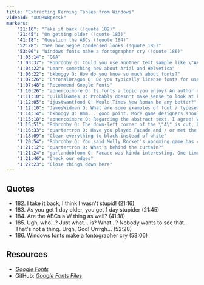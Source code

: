 ```yaml
---
title: "Extracting Kerning Tables from Windows"
videoId: "xUQRWBpYcsk"
markers:
    "21:16": "Take it back (!quote 182)"
    "21:45": "On getting older (!quote 183)"
    "41:18": "Question the ABCs (!quote 184)"
    "52:28": "See how Segoe Condensed looks (!quote 185)"
    "53:06": "Windows fonts make a fontographer cry (!quote 186)"
    "1:03:14": "Q&A"
    "1:03:37": "Robrobby Q: Could you use another text sample like \"AVA WA Ta\""
    "1:04:22": "Learn something new about Arial and Helvetica"
    "1:06:22": "bkboggy Q: How do you know so much about fonts?"
    "1:07:26": "ChronalDragon Q: Do you typically license fonts for use in games? Or does the loophole about rendering them to bitmaps mean you can just use whatever you want?"
    "1:07:48": "Recommend Google Fonts"
    "1:10:26": "abnercoimbre Q: Is fonts a topic you enjoy? An author once wrote: \"If music is the subjective application of physics, then font rasterisation is almost certainly the subjective application of computer science.\" Do you agree?"
    "1:11:10": "QuikliGames Q: Probably doesn't make sense to look at kerning for lowercase to Uppercase. I doubt many fonts bother with those cases"
    "1:12:05": "ijustwantfood Q: Would Times New Roman be any better?"
    "1:12:10": "JamesWidman Q: What are some examples of font / typesetting systems that can do kerning well? Is Knuth's TeX the only game in town?"
    "1:14:14": "bkboggy Q: Hmm... good point. More game designers should have a guy / gal who knows about fonts, because I see lots of games where it's hard to read quest text / chat text"
    "1:15:18": "abnercoimbre Q: Regarding the abstract text, I agree! Which is why I asked. Given your experience, maybe you could've read more into that than I could"
    "1:15:51": "Robrobby Q: The down-left corner of the \"A\" is cut, but you search bounds by the pixels, so why did this happen?"
    "1:16:33": "quartertron Q: Have you played Facade and / or met the designers?"
    "1:18:09": "Clear everything to black instead of white"
    "1:20:54": "Robrobby Q: You said Molly Rocket's upcoming game has crazy font functions - can you say one example what about fonts can be crazy? Just wondering"
    "1:21:12": "quartertron Q: What's behind the curtain?"
    "1:21:24": "garlandobloom Q: Facade was kinda interesting. One time I typoed the first thing I said to the guy when he opened the door and he just scowled, shut the door in my face and then the game faded to black and ended"
    "1:21:46": "Check our edges"
    "1:22:23": "Close things down here"
---
```


## Quotes

* 182\. I take it back, I think I wasn't stupid! (21:16)
* 183\. As you get 1 day older, you get 1 day stupider (21:45)
* 184\. Are the ABCs a W thing as well? (41:18)
* 185\. Ugh, who...? Just what... is? What...? Nobody wants to see that. That's not a thing. Urgh, God! Urrrgh... (52:28)
* 186\. Windows fonts make a fontographer cry (53:06)

## Resources

* [*Google Fonts*](https://www.google.com/fonts)
* GitHub: [*Google Fonts Files*](https://github.com/google/fonts)

